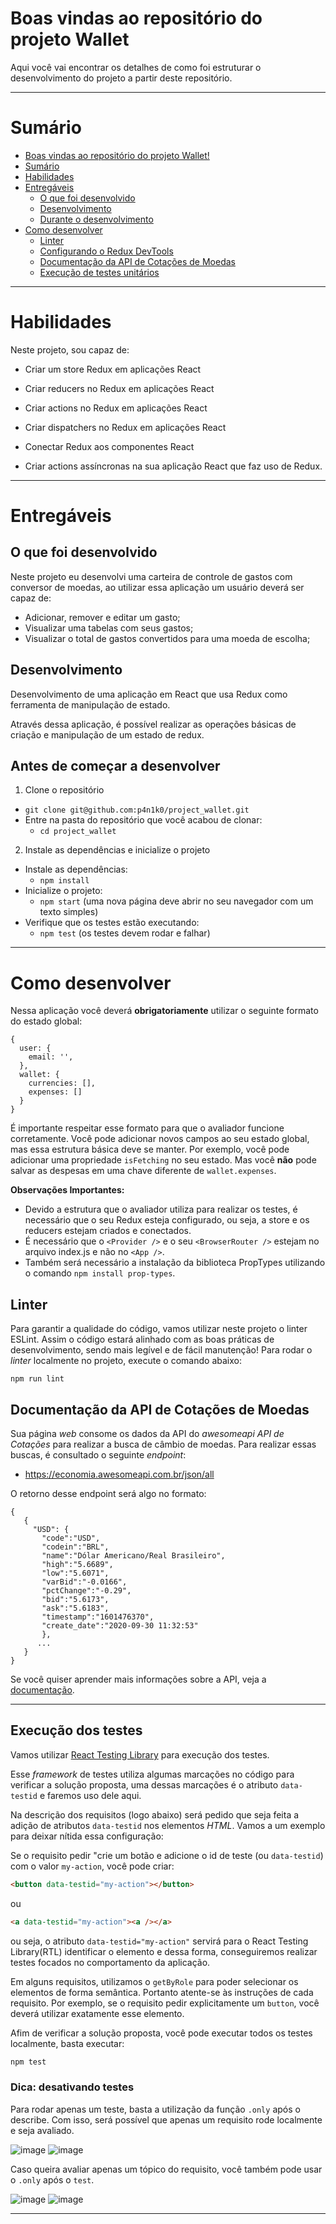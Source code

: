 # Boas vindas ao repositório do projeto Wallet

Aqui você vai encontrar os detalhes de como foi estruturar o desenvolvimento do projeto a partir deste repositório.

---

# Sumário

- [Boas vindas ao repositório do projeto Wallet!](#boas-vindas-ao-repositório-do-projeto-wallet)
- [Sumário](#sumário)
- [Habilidades](#habilidades)
- [Entregáveis](#entregáveis)
  - [O que foi desenvolvido](#o-que-foi-desenvolvido)
  - [Desenvolvimento](#desenvolvimento)
  - [Durante o desenvolvimento](#durante-o-desenvolvimento)
- [Como desenvolver](#como-desenvolver)
  - [Linter](#linter)
  - [Configurando o Redux DevTools](#configurando-o-redux-devtools)
  - [Documentação da API de Cotações de Moedas](#documentação-da-api-de-cotações-de-moedas)
  - [Execução de testes unitários](#execução-dos-testes)
---

# Habilidades

Neste projeto, sou capaz de:

- Criar um store Redux em aplicações React

- Criar reducers no Redux em aplicações React

- Criar actions no Redux em aplicações React

- Criar dispatchers no Redux em aplicações React

- Conectar Redux aos componentes React

- Criar actions assíncronas na sua aplicação React que faz uso de Redux.

---

# Entregáveis

## O que foi desenvolvido

Neste projeto eu desenvolvi uma carteira de controle de gastos com conversor de moedas, ao utilizar essa aplicação um usuário deverá ser capaz de:

- Adicionar, remover e editar um gasto;
- Visualizar uma tabelas com seus gastos;
- Visualizar o total de gastos convertidos para uma moeda de escolha;

## Desenvolvimento

Desenvolvimento de uma aplicação em React que usa Redux como ferramenta de manipulação de estado.

Através dessa aplicação, é possível realizar as operações básicas de criação e manipulação de um estado de redux.

## Antes de começar a desenvolver

1. Clone o repositório

- `git clone git@github.com:p4n1k0/project_wallet.git`
- Entre na pasta do repositório que você acabou de clonar:
  - `cd project_wallet`

2. Instale as dependências e inicialize o projeto

- Instale as dependências:
  - `npm install`
- Inicialize o projeto:
  - `npm start` (uma nova página deve abrir no seu navegador com um texto simples)
- Verifique que os testes estão executando:
  - `npm test` (os testes devem rodar e falhar)

---

# Como desenvolver

Nessa aplicação você deverá **obrigatoriamente** utilizar o seguinte formato do estado global:

```
{
  user: {
    email: '',
  },
  wallet: {
    currencies: [],
    expenses: []
  }
}
```

É importante respeitar esse formato para que o avaliador funcione corretamente. Você pode adicionar novos campos ao seu estado global, mas essa estrutura básica deve se manter. Por exemplo, você pode adicionar uma propriedade `isFetching` no seu estado. Mas você **não** pode salvar as despesas em uma chave diferente de `wallet.expenses`.

**Observações Importantes:**

- Devido a estrutura que o avaliador utiliza para realizar os testes, é necessário que o seu Redux esteja configurado, ou seja, a store e os reducers estejam criados e conectados.
- É necessário que o `<Provider />` e o seu `<BrowserRouter />` estejam no arquivo index.js e não no `<App />`.
- Também será necessário a instalação da biblioteca PropTypes utilizando o comando `npm install prop-types`.

## Linter

Para garantir a qualidade do código, vamos utilizar neste projeto o linter ESLint. Assim o código estará alinhado com as boas práticas de desenvolvimento, sendo mais legível e de fácil manutenção! Para rodar o _linter_ localmente no projeto, execute o comando abaixo:

`npm run lint`

## Documentação da API de Cotações de Moedas

Sua página _web_ consome os dados da API do _awesomeapi API de Cotações_ para realizar a busca de câmbio de moedas. Para realizar essas buscas, é consultado o seguinte _endpoint_:

- <https://economia.awesomeapi.com.br/json/all>

O retorno desse endpoint será algo no formato:

```
{
   {
     "USD": {
       "code":"USD",
       "codein":"BRL",
       "name":"Dólar Americano/Real Brasileiro",
       "high":"5.6689",
       "low":"5.6071",
       "varBid":"-0.0166",
       "pctChange":"-0.29",
       "bid":"5.6173",
       "ask":"5.6183",
       "timestamp":"1601476370",
       "create_date":"2020-09-30 11:32:53"
       },
      ...
   }
}
```

Se você quiser aprender mais informações sobre a API, veja a [documentação](https://docs.awesomeapi.com.br/api-de-moedas).

---

## Execução dos testes

Vamos utilizar [React Testing Library](https://testing-library.com/docs/react-testing-library/intro) para execução dos testes.

Esse _framework_ de testes utiliza algumas marcações no código para verificar a solução proposta, uma dessas marcações é o atributo `data-testid` e faremos uso dele aqui.

Na descrição dos requisitos (logo abaixo) será pedido que seja feita a adição de atributos `data-testid` nos elementos _HTML_. Vamos a um exemplo para deixar nítida essa configuração:

Se o requisito pedir "crie um botão e adicione o id de teste (ou `data-testid`) com o valor `my-action`, você pode criar:

```html
<button data-testid="my-action"></button>
```

ou

```html
<a data-testid="my-action"><a /></a>
```

ou seja, o atributo `data-testid="my-action"` servirá para o React Testing Library(RTL) identificar o elemento e dessa forma, conseguiremos realizar testes focados no comportamento da aplicação.

Em alguns requisitos, utilizamos o `getByRole` para poder selecionar os elementos de forma semântica. Portanto atente-se às instruções de cada requisito. Por exemplo, se o requisito pedir explicitamente um `button`, você deverá utilizar exatamente esse elemento.

Afim de verificar a solução proposta, você pode executar todos os testes localmente, basta executar:

```bash
npm test
```

### Dica: desativando testes

Para rodar apenas um teste, basta a utilização da função `.only` após o describe. Com isso, será possível que apenas um requisito rode localmente e seja avaliado.

![image](describe-only.png)
![image](only-all-green.png)

Caso queira avaliar apenas um tópico do requisito, você também pode usar o `.only` após o `test`.

![image](test-only.png)
![image](only-one-green.png)

---


